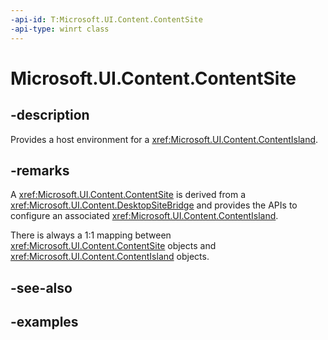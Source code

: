 ```yaml
---
-api-id: T:Microsoft.UI.Content.ContentSite
-api-type: winrt class
---
```


# Microsoft.UI.Content.ContentSite

<!--
public class ContentSite : Microsoft.UI.IClosableNotifier, System.IDisposable
-->

## -description

Provides a host environment for a <xref:Microsoft.UI.Content.ContentIsland>.

## -remarks

A <xref:Microsoft.UI.Content.ContentSite> is derived from a <xref:Microsoft.UI.Content.DesktopSiteBridge> and provides the APIs to configure an associated <xref:Microsoft.UI.Content.ContentIsland>.

There is always a 1:1 mapping between <xref:Microsoft.UI.Content.ContentSite> objects and <xref:Microsoft.UI.Content.ContentIsland> objects.

## -see-also

## -examples
